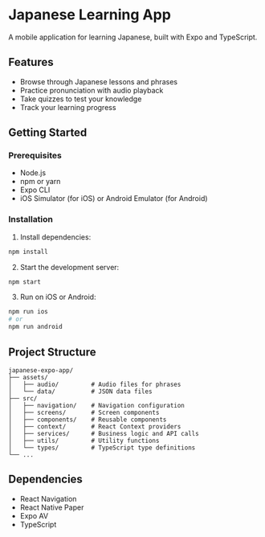 # Japanese Learning App

A mobile application for learning Japanese, built with Expo and TypeScript.

## Features

- Browse through Japanese lessons and phrases
- Practice pronunciation with audio playback
- Take quizzes to test your knowledge
- Track your learning progress

## Getting Started

### Prerequisites

- Node.js
- npm or yarn
- Expo CLI
- iOS Simulator (for iOS) or Android Emulator (for Android)

### Installation

1. Install dependencies:
```bash
npm install
```

2. Start the development server:
```bash
npm start
```

3. Run on iOS or Android:
```bash
npm run ios
# or
npm run android
```

## Project Structure

```
japanese-expo-app/
├── assets/
│   ├── audio/         # Audio files for phrases
│   └── data/          # JSON data files
├── src/
│   ├── navigation/    # Navigation configuration
│   ├── screens/       # Screen components
│   ├── components/    # Reusable components
│   ├── context/       # React Context providers
│   ├── services/      # Business logic and API calls
│   ├── utils/         # Utility functions
│   └── types/         # TypeScript type definitions
└── ...
```

## Dependencies

- React Navigation
- React Native Paper
- Expo AV
- TypeScript
